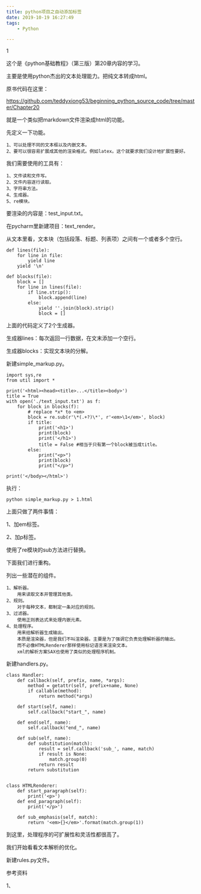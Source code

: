 ```yaml
---
title: python项目之自动添加标签
date: 2019-10-19 16:27:49
tags:
	- Python

---
```


1

这个是《python基础教程》（第三版）第20章内容的学习。

主要是使用python杰出的文本处理能力。把纯文本转成html。

原书代码在这里：

https://github.com/teddyxiong53/beginning_python_source_code/tree/master/Chapter20

就是一个类似把markdown文件渲染成html的功能。

先定义一下功能。

```
1、可以处理不同的文本框以及内嵌文本。
2、要可以很容易扩展成其他的渲染格式。例如latex。这个就要求我们设计地扩展性要好。
```

我们需要使用的工具有：

````
1、文件读和文件写。
2、文件内容逐行读取。
3、字符串方法。
4、生成器。
5、re模块。
````

要渲染的内容是：test_input.txt。

在pycharm里新建项目：text_render。

从文本里看，文本块（包括段落、标题、列表项）之间有一个或者多个空行。

```
def lines(file):
    for line in file:
        yield line
    yield '\n'

def blocks(file):
    block = []
    for line in lines(file):
        if line.strip():
            block.append(line)
        else:
            yield ''.join(block).strip()
            block = []
```

上面的代码定义了2个生成器。

生成器lines：每次返回一行数据，在文末添加一个空行。

生成器blocks：实现文本块的分解。

新建simple_markup.py。

```
import sys,re
from util import *

print('<html><head><title>...</title><body>')
title = True
with open('./text_input.txt') as f:
    for block in blocks(f):
        # replace *x* to <em>
        block = re.sub(r'\*(.+?)\*', r'<em>\1</em>', block)
        if title:
            print('<h1>')
            print(block)
            print('</h1>')
            title = False #相当于只有第一个block被当成title。
        else:
            print("<p>")
            print(block)
            print("</p>")

print('</body></html>')
```

执行：

```
python simple_markup.py > 1.html
```

上面只做了两件事情：

1、加em标签。

2、加p标签。

使用了re模块的sub方法进行替换。

下面我们进行重构。

列出一些潜在的组件。

```
1、解析器。
	用来读取文本并管理其他类。
2、规则。
	对于每种文本，都制定一条对应的规则。
3、过滤器。
	使用正则表达式来处理内嵌元素。
4、处理程序。
	用来给解析器生成输出。
	本质是渲染器，但是我们不叫渲染器。主要是为了强调它负责处理解析器的输出。
	而不必像HTMLRenderer那样使用标记语言来渲染文本。
	xml的解析方案SAX也使用了类似的处理程序机制。
```

新建handlers.py。

````
class Handler:
    def callback(self, prefix, name, *args):
        method = getattr(self, prefix+name, None)
        if callable(method):
            return method(*args)

    def start(self, name):
        self.callback("start_", name)

    def end(self, name):
        self.callback("end_", name)

    def sub(self, name):
        def substitution(match):
            result = self.callback('sub_', name, match)
            if result is None:
                match.group(0)
            return result
        return substitution


class HTMLRenderer:
    def start_paragraph(self):
        print('<p>')
    def end_paragraph(self):
        print('</p>')

    def sub_emphasis(self, match):
        return '<em>{}</em>'.format(match.group(1))
````

到这里，处理程序的可扩展性和灵活性都很高了。

我们开始看看文本解析的优化。

新建rules.py文件。





参考资料

1、

